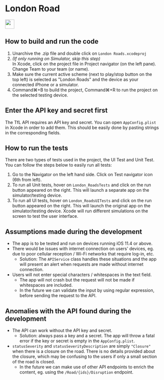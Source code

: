 # London Road
<img src="http://forthebadge.com/images/badges/made-with-swift.svg" height="30">


## How to build and run the code
1. Unarchive the .zip file and double click on `London Roads.xcodeproj`
2. *(If only running on Simulator, skip this step)*  
In Xcode, click on the project file in Project navigator (on the left pane). Change Team to your team (or name).
3. Make sure the current active scheme (next to play/stop button on the top left) is selected as "London Roads" and the device as your connected iPhone or a simulator.
4. Command⌘+B to build the project, Command⌘+R to run the project on the selected testing device.

## Enter the API key and secret first
The TfL API requires an API key and secret. You can open `AppConfig.plist` in Xcode in order to add them. This should be easily done by pasting strings in the corresponding fields.

## How to run the tests
There are two types of tests used in the project, the UI Test and Unit Test. You can follow the steps below to easily run all tests:
1. Go to the Navigator on the left hand side. Click on Test navigator icon (6th from left).
2. To run all Unit tests, hover on `London_RoadsTests` and click on the run button appeared on the right. This will launch a separate app on the simulator/testing device.
3. To run all UI tests, hover on `London_RoadsUITests` and click on the run button appeared on the right. This will launch the original app on the simulator/testing device. Xcode will run different simulations on the screen to test the user interface.

## Assumptions made during the development
- The app is to be tested and run on devices running iOS 11.4 or above.
- There would be issues with internet connection on users' devices, eg. due to poor cellular reception / Wi-Fi networks that require log-in, etc.
  - Solution: The `APIService` class handles these situations and the app will present an alert when requests are made without internet connection.
- Users will not enter special characters / whitespaces in the text field.
  - The app will not crash but the request will not be made if whitespaces are included.
  - In the future we can validate the input by using regular expression, before sending the request to the API.

## Anomalies with the API found during the development
- The API can work without the API key and secret.
  - Solution: always pass a key and a secret. The app will throw a fatal error if the key or secret is empty in the `AppConfig.plist`.
- `statusSeverity` and `statusSeverityDescription` are simply `"Closure"` when there is a closure on the road. There is no details provided about the closure, which may be confusing to the users if only a small section of the road is closed.
  - In the future we can make use of other API endpoints to enrich the content, eg. using the `/Road/{ids}/Disruption` endpoint.
